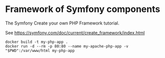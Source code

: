 # Framework of Symfony components

The Symfony Create your own PHP Framework tutorial.  

See https://symfony.com/doc/current/create_framework/index.html

```
docker build -t my-php-app .
docker run -d --rm -p 80:80 --name my-apache-php-app -v "$PWD":/var/www/html my-php-app
```
